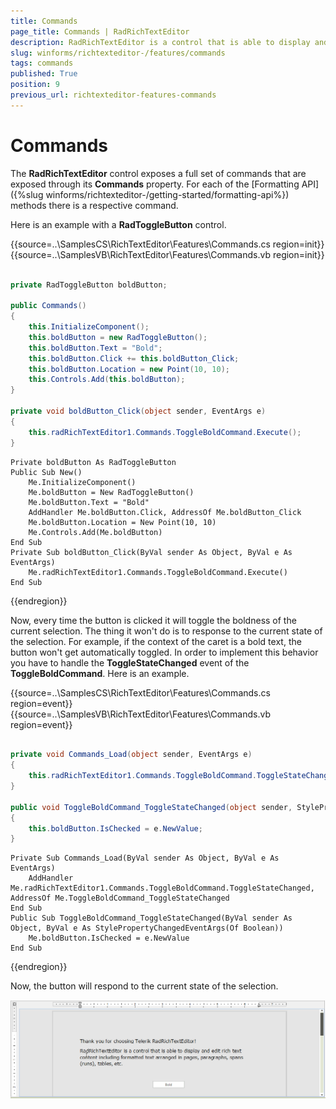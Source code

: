 ```yaml
---
title: Commands
page_title: Commands | RadRichTextEditor
description: RadRichTextEditor is a control that is able to display and edit rich-text content including formatted text arranged in pages, paragraphs, spans (runs), tables, etc.
slug: winforms/richtexteditor-/features/commands
tags: commands
published: True
position: 9
previous_url: richtexteditor-features-commands
---
```


# Commands

The __RadRichTextEditor__ control exposes a full set of commands that are exposed through its __Commands__ property. For each of the [Formatting API]({%slug winforms/richtexteditor-/getting-started/formatting-api%}) methods there is a respective command.
        
Here is an example with a __RadToggleButton__ control.

{{source=..\SamplesCS\RichTextEditor\Features\Commands.cs region=init}} 
{{source=..\SamplesVB\RichTextEditor\Features\Commands.vb region=init}} 

````C#
        
private RadToggleButton boldButton;
        
public Commands()
{
    this.InitializeComponent();
    this.boldButton = new RadToggleButton();
    this.boldButton.Text = "Bold";
    this.boldButton.Click += this.boldButton_Click;
    this.boldButton.Location = new Point(10, 10);
    this.Controls.Add(this.boldButton);
}
        
private void boldButton_Click(object sender, EventArgs e)
{
    this.radRichTextEditor1.Commands.ToggleBoldCommand.Execute();
}

````
````VB.NET
Private boldButton As RadToggleButton
Public Sub New()
    Me.InitializeComponent()
    Me.boldButton = New RadToggleButton()
    Me.boldButton.Text = "Bold"
    AddHandler Me.boldButton.Click, AddressOf Me.boldButton_Click
    Me.boldButton.Location = New Point(10, 10)
    Me.Controls.Add(Me.boldButton)
End Sub
Private Sub boldButton_Click(ByVal sender As Object, ByVal e As EventArgs)
    Me.radRichTextEditor1.Commands.ToggleBoldCommand.Execute()
End Sub

````

{{endregion}} 

Now, every time the button is clicked it will toggle the boldness of the current selection. The thing it won't do is to response to the current state of the selection. For example, if the context of the caret is a bold text, the button won't get automatically toggled. In order to implement this behavior you have to handle the __ToggleStateChanged__ event of the __ToggleBoldCommand__. Here is an example.

{{source=..\SamplesCS\RichTextEditor\Features\Commands.cs region=event}} 
{{source=..\SamplesVB\RichTextEditor\Features\Commands.vb region=event}} 

````C#
    
private void Commands_Load(object sender, EventArgs e)
{
    this.radRichTextEditor1.Commands.ToggleBoldCommand.ToggleStateChanged += this.ToggleBoldCommand_ToggleStateChanged;
}
    
public void ToggleBoldCommand_ToggleStateChanged(object sender, StylePropertyChangedEventArgs<bool> e)
{
    this.boldButton.IsChecked = e.NewValue;
}

````
````VB.NET
Private Sub Commands_Load(ByVal sender As Object, ByVal e As EventArgs)
    AddHandler Me.radRichTextEditor1.Commands.ToggleBoldCommand.ToggleStateChanged, AddressOf Me.ToggleBoldCommand_ToggleStateChanged
End Sub
Public Sub ToggleBoldCommand_ToggleStateChanged(ByVal sender As Object, ByVal e As StylePropertyChangedEventArgs(Of Boolean))
    Me.boldButton.IsChecked = e.NewValue
End Sub

````

{{endregion}}

Now, the button will respond to the current state of the selection.

![richtexteditor-features-clipboard-support 001](images/richtexteditor-features-clipboard-support001.gif)
